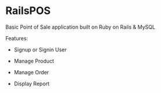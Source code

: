 # RailsPOS

Basic Point of Sale application built on Ruby on Rails & MySQL

Features:

* Signup or Signin User

* Manage Product

* Manage Order

* Display Report
